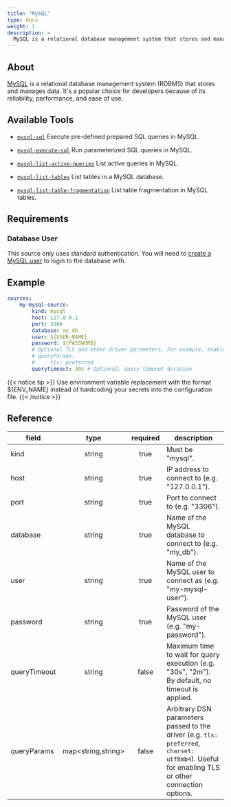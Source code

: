 ```yaml
---
title: "MySQL"
type: docs
weight: 1
description: >
  MySQL is a relational database management system that stores and manages data.
---
```


## About

[MySQL][mysql-docs] is a relational database management system (RDBMS) that
stores and manages data. It's a popular choice for developers because of its
reliability, performance, and ease of use.

[mysql-docs]: https://www.mysql.com/

## Available Tools

- [`mysql-sql`](../tools/mysql/mysql-sql.md)
  Execute pre-defined prepared SQL queries in MySQL.

- [`mysql-execute-sql`](../tools/mysql/mysql-execute-sql.md)
  Run parameterized SQL queries in MySQL.

- [`mysql-list-active-queries`](../tools/mysql/mysql-list-active-queries.md)
  List active queries in MySQL.

- [`mysql-list-tables`](../tools/mysql/mysql-list-tables.md)
  List tables in a MySQL database.

- [`mysql-list-table-fragmentation`](../tools/mysql/mysql-list-table-fragmentation.md)
  List table fragmentation in MySQL tables.

## Requirements

### Database User

This source only uses standard authentication. You will need to [create a
MySQL user][mysql-users] to login to the database with.

[mysql-users]: https://dev.mysql.com/doc/refman/8.4/en/user-names.html

## Example

```yaml
sources:
    my-mysql-source:
        kind: mysql
        host: 127.0.0.1
        port: 3306
        database: my_db
        user: ${USER_NAME}
        password: ${PASSWORD}
        # Optional TLS and other driver parameters. For example, enable preferred TLS:
        # queryParams:
        #     tls: preferred
        queryTimeout: 30s # Optional: query timeout duration
```

{{< notice tip >}}
Use environment variable replacement with the format ${ENV_NAME}
instead of hardcoding your secrets into the configuration file.
{{< /notice >}}

## Reference

| **field**    | **type** | **required** | **description**                                                                                 |
| ------------ | :------: | :----------: | ----------------------------------------------------------------------------------------------- |
| kind         |  string  |     true     | Must be "mysql".                                                                                |
| host         |  string  |     true     | IP address to connect to (e.g. "127.0.0.1").                                                    |
| port         |  string  |     true     | Port to connect to (e.g. "3306").                                                               |
| database     |  string  |     true     | Name of the MySQL database to connect to (e.g. "my_db").                                        |
| user         |  string  |     true     | Name of the MySQL user to connect as (e.g. "my-mysql-user").                                    |
| password     |  string  |     true     | Password of the MySQL user (e.g. "my-password").                                                |
| queryTimeout |  string  |    false     | Maximum time to wait for query execution (e.g. "30s", "2m"). By default, no timeout is applied. |
| queryParams | map<string,string> | false | Arbitrary DSN parameters passed to the driver (e.g. `tls: preferred`, `charset: utf8mb4`). Useful for enabling TLS or other connection options. |
